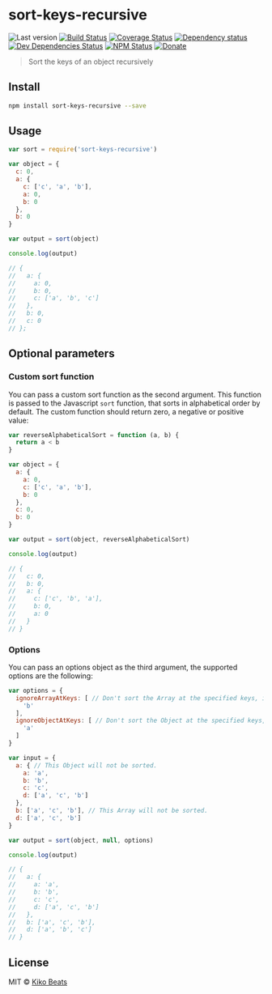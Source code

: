 # sort-keys-recursive

![Last version](https://img.shields.io/github/tag/Kikobeats/sort-keys-recursive.svg?style=flat-square)
[![Build Status](https://img.shields.io/travis/Kikobeats/sort-keys-recursive/master.svg?style=flat-square)](https://travis-ci.org/Kikobeats/sort-keys-recursive)
[![Coverage Status](https://img.shields.io/coveralls/Kikobeats/sort-keys-recursive.svg?style=flat-square)](https://coveralls.io/github/Kikobeats/sort-keys-recursive)
[![Dependency status](https://img.shields.io/david/Kikobeats/sort-keys-recursive.svg?style=flat-square)](https://david-dm.org/Kikobeats/sort-keys-recursive)
[![Dev Dependencies Status](https://img.shields.io/david/dev/Kikobeats/sort-keys-recursive.svg?style=flat-square)](https://david-dm.org/Kikobeats/sort-keys-recursive#info=devDependencies)
[![NPM Status](https://img.shields.io/npm/dm/str-match.svg?style=flat-square)](https://www.npmjs.org/package/str-match)
[![Donate](https://img.shields.io/badge/donate-paypal-blue.svg?style=flat-square)](https://paypal.me/Kikobeats)

> Sort the keys of an object recursively

## Install

```bash
npm install sort-keys-recursive --save
```

## Usage

```js
var sort = require('sort-keys-recursive')

var object = {
  c: 0,
  a: {
    c: ['c', 'a', 'b'],
    a: 0,
    b: 0
  },
  b: 0
}

var output = sort(object)

console.log(output)

// {
//   a: {
//     a: 0,
//     b: 0,
//     c: ['a', 'b', 'c']
//   },
//   b: 0,
//   c: 0
// };

```

## Optional parameters

### Custom sort function

You can pass a custom sort function as the second argument. This function is passed to the Javascript <code>sort</code> function, that sorts in alphabetical order by default. The custom function should return zero, a negative or positive value:

```js
var reverseAlphabeticalSort = function (a, b) {
  return a < b
}

var object = {
  a: {
    a: 0,
    c: ['c', 'a', 'b'],
    b: 0
  },
  c: 0,
  b: 0
}

var output = sort(object, reverseAlphabeticalSort)

console.log(output)

// {
//   c: 0,
//   b: 0,
//   a: {
//     c: ['c', 'b', 'a'],
//     b: 0,
//     a: 0
//   }
// }

```

### Options

You can pass an options object as the third argument, the supported options are the following:

```js
var options = {
  ignoreArrayAtKeys: [ // Don't sort the Array at the specified keys, if any.
    'b'
  ],
  ignoreObjectAtKeys: [ // Don't sort the Object at the specified keys, if any.
    'a'
  ]
}

var input = {
  a: { // This Object will not be sorted.
    a: 'a',
    b: 'b',
    c: 'c',
    d: ['a', 'c', 'b']
  },
  b: ['a', 'c', 'b'], // This Array will not be sorted.
  d: ['a', 'c', 'b']
}

var output = sort(object, null, options)

console.log(output)

// {
//   a: {
//     a: 'a',
//     b: 'b',
//     c: 'c',
//     d: ['a', 'c', 'b']
//   },
//   b: ['a', 'c', 'b'],
//   d: ['a', 'b', 'c']
// }

```

## License

MIT © [Kiko Beats](http://www.kikobeats.com)
